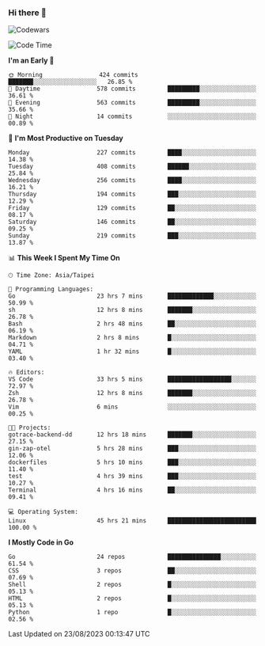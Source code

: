 ### Hi there 👋

![Codewars](https://www.codewars.com/users/omegaatt36/badges/small)

<!--START_SECTION:waka-->
![Code Time](http://img.shields.io/badge/Code%20Time-1%2C579%20hrs%204%20mins-blue)

**I'm an Early 🐤** 

```text
🌞 Morning                424 commits         ███████░░░░░░░░░░░░░░░░░░   26.85 % 
🌆 Daytime                578 commits         █████████░░░░░░░░░░░░░░░░   36.61 % 
🌃 Evening                563 commits         █████████░░░░░░░░░░░░░░░░   35.66 % 
🌙 Night                  14 commits          ░░░░░░░░░░░░░░░░░░░░░░░░░   00.89 % 
```
📅 **I'm Most Productive on Tuesday** 

```text
Monday                   227 commits         ████░░░░░░░░░░░░░░░░░░░░░   14.38 % 
Tuesday                  408 commits         ██████░░░░░░░░░░░░░░░░░░░   25.84 % 
Wednesday                256 commits         ████░░░░░░░░░░░░░░░░░░░░░   16.21 % 
Thursday                 194 commits         ███░░░░░░░░░░░░░░░░░░░░░░   12.29 % 
Friday                   129 commits         ██░░░░░░░░░░░░░░░░░░░░░░░   08.17 % 
Saturday                 146 commits         ██░░░░░░░░░░░░░░░░░░░░░░░   09.25 % 
Sunday                   219 commits         ███░░░░░░░░░░░░░░░░░░░░░░   13.87 % 
```


📊 **This Week I Spent My Time On** 

```text
🕑︎ Time Zone: Asia/Taipei

💬 Programming Languages: 
Go                       23 hrs 7 mins       █████████████░░░░░░░░░░░░   50.99 % 
sh                       12 hrs 8 mins       ███████░░░░░░░░░░░░░░░░░░   26.78 % 
Bash                     2 hrs 48 mins       ██░░░░░░░░░░░░░░░░░░░░░░░   06.19 % 
Markdown                 2 hrs 8 mins        █░░░░░░░░░░░░░░░░░░░░░░░░   04.71 % 
YAML                     1 hr 32 mins        █░░░░░░░░░░░░░░░░░░░░░░░░   03.40 % 

🔥 Editors: 
VS Code                  33 hrs 5 mins       ██████████████████░░░░░░░   72.97 % 
Zsh                      12 hrs 8 mins       ███████░░░░░░░░░░░░░░░░░░   26.78 % 
Vim                      6 mins              ░░░░░░░░░░░░░░░░░░░░░░░░░   00.25 % 

🐱‍💻 Projects: 
gotrace-backend-dd       12 hrs 18 mins      ███████░░░░░░░░░░░░░░░░░░   27.15 % 
gin-zap-otel             5 hrs 28 mins       ███░░░░░░░░░░░░░░░░░░░░░░   12.06 % 
dockerfiles              5 hrs 10 mins       ███░░░░░░░░░░░░░░░░░░░░░░   11.40 % 
test                     4 hrs 39 mins       ███░░░░░░░░░░░░░░░░░░░░░░   10.27 % 
Terminal                 4 hrs 16 mins       ██░░░░░░░░░░░░░░░░░░░░░░░   09.41 % 

💻 Operating System: 
Linux                    45 hrs 21 mins      █████████████████████████   100.00 % 
```

**I Mostly Code in Go** 

```text
Go                       24 repos            ███████████████░░░░░░░░░░   61.54 % 
CSS                      3 repos             ██░░░░░░░░░░░░░░░░░░░░░░░   07.69 % 
Shell                    2 repos             █░░░░░░░░░░░░░░░░░░░░░░░░   05.13 % 
HTML                     2 repos             █░░░░░░░░░░░░░░░░░░░░░░░░   05.13 % 
Python                   1 repo              █░░░░░░░░░░░░░░░░░░░░░░░░   02.56 % 
```




 Last Updated on 23/08/2023 00:13:47 UTC
<!--END_SECTION:waka-->

<!--
**omegaatt36/omegaatt36** is a ✨ _special_ ✨ repository because its `README.md` (this file) appears on your GitHub profile.

Here are some ideas to get you started:

- 🔭 I’m currently working on ...
- 🌱 I’m currently learning ...
- 👯 I’m looking to collaborate on ...
- 🤔 I’m looking for help with ...
- 💬 Ask me about ...
- 📫 How to reach me: ...
- 😄 Pronouns: ...
- ⚡ Fun fact: ...
-->

